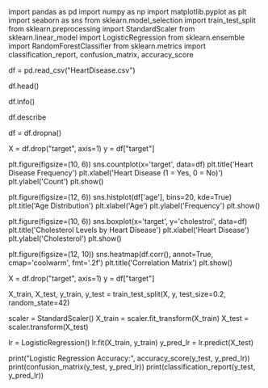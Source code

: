 import pandas as pd
import numpy as np
import matplotlib.pyplot as plt
import seaborn as sns
from sklearn.model_selection import train_test_split
from sklearn.preprocessing import StandardScaler
from sklearn.linear_model import LogisticRegression
from sklearn.ensemble import RandomForestClassifier
from sklearn.metrics import classification_report, confusion_matrix, accuracy_score

df = pd.read_csv("HeartDisease.csv")

df.head()

df.info()

df.describe

df = df.dropna()

X = df.drop("target", axis=1)
y = df["target"]

plt.figure(figsize=(10, 6))
sns.countplot(x='target', data=df)
plt.title('Heart Disease Frequency')
plt.xlabel('Heart Disease (1 = Yes, 0 = No)')
plt.ylabel('Count')
plt.show()

plt.figure(figsize=(12, 6))
sns.histplot(df['age'], bins=20, kde=True)
plt.title('Age Distribution')
plt.xlabel('Age')
plt.ylabel('Frequency')
plt.show()

plt.figure(figsize=(10, 6))
sns.boxplot(x='target', y='cholestrol', data=df)
plt.title('Cholesterol Levels by Heart Disease')
plt.xlabel('Heart Disease')
plt.ylabel('Cholesterol')
plt.show()

plt.figure(figsize=(12, 10))
sns.heatmap(df.corr(), annot=True, cmap='coolwarm', fmt='.2f')
plt.title('Correlation Matrix')
plt.show()

X = df.drop("target", axis=1)
y = df["target"]

X_train, X_test, y_train, y_test = train_test_split(X, y, test_size=0.2, random_state=42)

scaler = StandardScaler()
X_train = scaler.fit_transform(X_train)
X_test = scaler.transform(X_test)

lr = LogisticRegression()
lr.fit(X_train, y_train)
y_pred_lr = lr.predict(X_test)

print("Logistic Regression Accuracy:", accuracy_score(y_test, y_pred_lr))
print(confusion_matrix(y_test, y_pred_lr))
print(classification_report(y_test, y_pred_lr))

